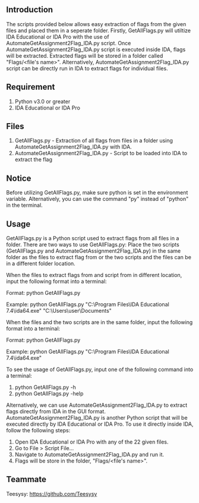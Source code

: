 ## Introduction
The scripts provided below allows easy extraction of flags from the given files and placed them in a seperate folder. Firstly, GetAllFlags.py will utiltize IDA Educational or IDA Pro with the use of AutomateGetAssignment2Flag_IDA.py script. Once AutomateGetAssignment2Flag_IDA.py script is executed inside IDA, flags will be extracted. Extracted flags will be stored in a folder called "Flags/<file's name>". Alternatively, AutomateGetAssignment2Flag_IDA.py script can be directly run in IDA to extract flags for individual files.


## Requirement
1. Python v3.0 or greater
2. IDA Educational or IDA Pro


## Files
1. GetAllFlags.py - Extraction of all flags from files in a folder using AutomateGetAssignment2Flag_IDA.py with IDA.
2. AutomateGetAssignment2Flag_IDA.py - Script to be loaded into IDA to extract the flag


## Notice
Before utilizing GetAllFlags.py, make sure python is set in the environment variable. Alternatively, you can use the command "py" instead of "python" in the terminal.


## Usage
GetAllFlags.py is a Python script used to extract flags from all files in a folder. There are two ways to use GetAllFlags.py: Place the two scripts (GetAllFlags.py and AutomateGetAssignment2Flag_IDA.py) in the same folder as the files to extract flag from or the two scripts and the files can be in a different folder location.


When the files to extract flags from and script from in different location, input the following format into a terminal:

Format: python GetAllFlags.py <Path to IDA executable> <Path to folder with files to extract>

Example: python GetAllFlags.py "C:\Program Files\IDA Educational 7.4\ida64.exe" "C:\Users\user\Documents"


When the files and the two scripts are in the same folder, input the following format into a terminal:

Format: python GetAllFlags.py <Path to IDA executable>

Example: python GetAllFlags.py "C:\Program Files\IDA Educational 7.4\ida64.exe"


To see the usage of GetAllFlags.py, input one of the following command into a terminal:

1. python GetAllFlags.py -h
2. python GetAllFlags.py -help


Alternatively, we can use AutomateGetAssignment2Flag_IDA.py to extract flags directly from IDA in the GUI format. AutomateGetAssignment2Flag_IDA.py is another Python script that will be executed directly by IDA Educational or IDA Pro. To use it directly inside IDA, follow the following steps:

1. Open IDA Educational or IDA Pro with any of the 22 given files.
2. Go to File > Script File...
3. Navigate to AutomateGetAssignment2Flag_IDA.py and run it.
4. Flags will be store in the folder, "Flags/<file's name>".

## Teammate
Teesysy: https://github.com/Teesysy